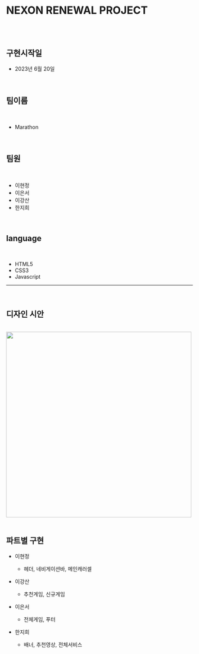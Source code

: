 # NEXON RENEWAL PROJECT

<br>

<br>

## 구현시작일

- 2023년 6월 20일

<br>

## 팀이름

<br>

- Marathon

<br>

## 팀원

<br>

- 이현정
- 이은서
- 이강산
- 한지희

<br>

## language

<br>

- HTML5
- CSS3
- Javascript

---

<br>

## 디자인 시안

<br>

<img src="https://velog.velcdn.com/images/hazel123/post/f9b6b1ee-6bcc-4d4d-be95-cc569b40efae/image.png" width="500px">

<br>
<br>

## 파트별 구현

- 이현정

  - 헤더, 네비게이션바, 메인캐러셀

- 이강산

  - 추천게임, 신규게임

- 이은서

  - 전체게임, 푸터

- 한지희
  - 배너, 추천영상, 전체서비스
